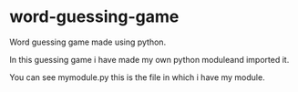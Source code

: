 # word-guessing-game
Word guessing game made using python.

In this guessing game i have made my own python moduleand imported it.

You can see mymodule.py this is the file in which i have my module.
